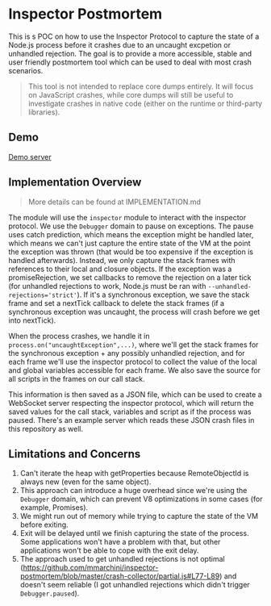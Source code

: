# Inspector Postmortem

This is s POC on how to use the Inspector Protocol to capture the state of a
Node.js process before it crashes due to an uncaught excpetion or unhandled
rejection. The goal is to provide a more accessible, stable and user friendly
postmortem tool which can be used to deal with most crash scenarios.

> This tool is not intended to replace core dumps entirely. It will focus on
> JavaScript crashes, while core dumps will still be useful to investigate
> crashes in native code (either on the runtime or third-party libraries).

## Demo

[Demo server](http://nodejs-crash-inspector.mmarchini.me/)

## Implementation Overview

> More details can be found at IMPLEMENTATION.md

The module will use the `inspector` module to interact with the inspector
protocol. We use the `Debugger` domain to pause on exceptions. The pause uses
catch prediction, which means the exception might be handled later, which means
we can't just capture the entire state of the VM at the point the exception was
thrown (that would be too expensive if the exception is handled afterwards).
Instead, we only capture the stack frames with references to their local and
closure objects. If the exception was a promiseRejection, we set callbacks to
remove the rejection on a later tick (for unhandled rejections to work, Node.js
must be ran with `--unhandled-rejections='strict'`). If it's a synchronous
exception, we save the stack frame and set a nextTick callback to delete the
stack frames (if a synchronous exception was uncaught, the process will crash
before we get into nextTick).

When the process crashes, we handle it in `process.on("uncaughtException",...)`,
where we'll get the stack frames for the synchronous exception + any possibly
unhandled rejection, and for each frame we'll use the inspector protocol to
collect the value of the local and global variables accessible for each frame.
We also save the source for all scripts in the frames on our call stack.

This information is then saved as a JSON file, which can be used to create a
WebSocket server respecting the inspector protocol, which will return the saved
values for the call stack, variables and script as if the process was paused.
There's an example server which reads these JSON crash files in this repository
as well.


## Limitations and Concerns

1. Can't iterate the heap with getProperties because RemoteObjectId is always
   new (even for the same object).
2. This approach can introduce a huge overhead since we're using the `Debugger`
   domain, which can prevent V8 optimizations in some cases (for example,
   Promises).
3. We might run out of memory while trying to capture the state of the VM
   before exiting.
4. Exit will be delayed until we finish capturing the state of the process.
   Some applications won't have a problem with that, but other applications
   won't be able to cope with the exit delay.
5. The approach used to get unhandled rejections is not optimal
   (https://github.com/mmarchini/inspector-postmortem/blob/master/crash-collector/partial.js#L77-L89)
   and doesn't seem reliable (I got unhandled rejections which didn't trigger
   `Debugger.paused`).
